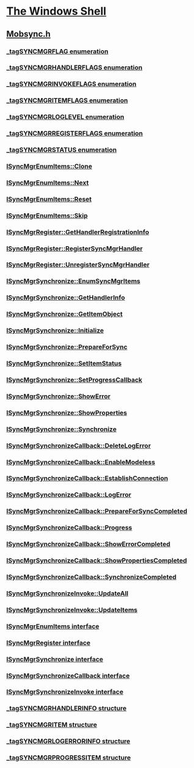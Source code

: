 # [The Windows Shell](../_shell/index.md)
## [Mobsync.h](index.md)
### [_tagSYNCMGRFLAG enumeration](../mobsync/ne-mobsync-_tagsyncmgrflag.md)
### [_tagSYNCMGRHANDLERFLAGS enumeration](../mobsync/ne-mobsync-_tagsyncmgrhandlerflags.md)
### [_tagSYNCMGRINVOKEFLAGS enumeration](../mobsync/ne-mobsync-_tagsyncmgrinvokeflags.md)
### [_tagSYNCMGRITEMFLAGS enumeration](../mobsync/ne-mobsync-_tagsyncmgritemflags.md)
### [_tagSYNCMGRLOGLEVEL enumeration](../mobsync/ne-mobsync-_tagsyncmgrloglevel.md)
### [_tagSYNCMGRREGISTERFLAGS enumeration](../mobsync/ne-mobsync-_tagsyncmgrregisterflags.md)
### [_tagSYNCMGRSTATUS enumeration](../mobsync/ne-mobsync-_tagsyncmgrstatus.md)
### [ISyncMgrEnumItems::Clone](../mobsync/nf-mobsync-isyncmgrenumitems-clone.md)
### [ISyncMgrEnumItems::Next](../mobsync/nf-mobsync-isyncmgrenumitems-next.md)
### [ISyncMgrEnumItems::Reset](../mobsync/nf-mobsync-isyncmgrenumitems-reset.md)
### [ISyncMgrEnumItems::Skip](../mobsync/nf-mobsync-isyncmgrenumitems-skip.md)
### [ISyncMgrRegister::GetHandlerRegistrationInfo](../mobsync/nf-mobsync-isyncmgrregister-gethandlerregistrationinfo.md)
### [ISyncMgrRegister::RegisterSyncMgrHandler](../mobsync/nf-mobsync-isyncmgrregister-registersyncmgrhandler.md)
### [ISyncMgrRegister::UnregisterSyncMgrHandler](../mobsync/nf-mobsync-isyncmgrregister-unregistersyncmgrhandler.md)
### [ISyncMgrSynchronize::EnumSyncMgrItems](../mobsync/nf-mobsync-isyncmgrsynchronize-enumsyncmgritems.md)
### [ISyncMgrSynchronize::GetHandlerInfo](../mobsync/nf-mobsync-isyncmgrsynchronize-gethandlerinfo.md)
### [ISyncMgrSynchronize::GetItemObject](../mobsync/nf-mobsync-isyncmgrsynchronize-getitemobject.md)
### [ISyncMgrSynchronize::Initialize](../mobsync/nf-mobsync-isyncmgrsynchronize-initialize.md)
### [ISyncMgrSynchronize::PrepareForSync](../mobsync/nf-mobsync-isyncmgrsynchronize-prepareforsync.md)
### [ISyncMgrSynchronize::SetItemStatus](../mobsync/nf-mobsync-isyncmgrsynchronize-setitemstatus.md)
### [ISyncMgrSynchronize::SetProgressCallback](../mobsync/nf-mobsync-isyncmgrsynchronize-setprogresscallback.md)
### [ISyncMgrSynchronize::ShowError](../mobsync/nf-mobsync-isyncmgrsynchronize-showerror.md)
### [ISyncMgrSynchronize::ShowProperties](../mobsync/nf-mobsync-isyncmgrsynchronize-showproperties.md)
### [ISyncMgrSynchronize::Synchronize](../mobsync/nf-mobsync-isyncmgrsynchronize-synchronize.md)
### [ISyncMgrSynchronizeCallback::DeleteLogError](../mobsync/nf-mobsync-isyncmgrsynchronizecallback-deletelogerror.md)
### [ISyncMgrSynchronizeCallback::EnableModeless](../mobsync/nf-mobsync-isyncmgrsynchronizecallback-enablemodeless.md)
### [ISyncMgrSynchronizeCallback::EstablishConnection](../mobsync/nf-mobsync-isyncmgrsynchronizecallback-establishconnection.md)
### [ISyncMgrSynchronizeCallback::LogError](../mobsync/nf-mobsync-isyncmgrsynchronizecallback-logerror.md)
### [ISyncMgrSynchronizeCallback::PrepareForSyncCompleted](../mobsync/nf-mobsync-isyncmgrsynchronizecallback-prepareforsynccompleted.md)
### [ISyncMgrSynchronizeCallback::Progress](../mobsync/nf-mobsync-isyncmgrsynchronizecallback-progress.md)
### [ISyncMgrSynchronizeCallback::ShowErrorCompleted](../mobsync/nf-mobsync-isyncmgrsynchronizecallback-showerrorcompleted.md)
### [ISyncMgrSynchronizeCallback::ShowPropertiesCompleted](../mobsync/nf-mobsync-isyncmgrsynchronizecallback-showpropertiescompleted.md)
### [ISyncMgrSynchronizeCallback::SynchronizeCompleted](../mobsync/nf-mobsync-isyncmgrsynchronizecallback-synchronizecompleted.md)
### [ISyncMgrSynchronizeInvoke::UpdateAll](../mobsync/nf-mobsync-isyncmgrsynchronizeinvoke-updateall.md)
### [ISyncMgrSynchronizeInvoke::UpdateItems](../mobsync/nf-mobsync-isyncmgrsynchronizeinvoke-updateitems.md)
### [ISyncMgrEnumItems interface](../mobsync/nn-mobsync-isyncmgrenumitems.md)
### [ISyncMgrRegister interface](../mobsync/nn-mobsync-isyncmgrregister.md)
### [ISyncMgrSynchronize interface](../mobsync/nn-mobsync-isyncmgrsynchronize.md)
### [ISyncMgrSynchronizeCallback interface](../mobsync/nn-mobsync-isyncmgrsynchronizecallback.md)
### [ISyncMgrSynchronizeInvoke interface](../mobsync/nn-mobsync-isyncmgrsynchronizeinvoke.md)
### [_tagSYNCMGRHANDLERINFO structure](../mobsync/ns-mobsync-_tagsyncmgrhandlerinfo.md)
### [_tagSYNCMGRITEM structure](../mobsync/ns-mobsync-_tagsyncmgritem.md)
### [_tagSYNCMGRLOGERRORINFO structure](../mobsync/ns-mobsync-_tagsyncmgrlogerrorinfo.md)
### [_tagSYNCMGRPROGRESSITEM structure](../mobsync/ns-mobsync-_tagsyncmgrprogressitem.md)
